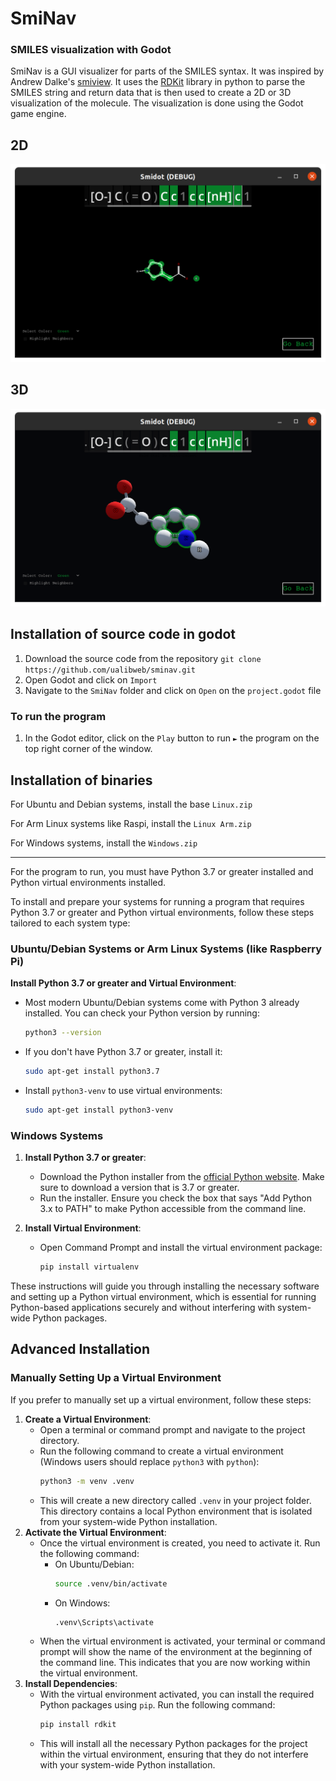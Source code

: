 # SmiNav
### SMILES visualization with Godot

SmiNav is a GUI visualizer for parts of the SMILES syntax. It was inspired by Andrew Dalke's [smiview](https://hg.sr.ht/~dalke/smiview). It uses the [RDKit](https://www.rdkit.org/) library in python to parse the SMILES string and return data that is then used to create a 2D or 3D visualization of the molecule. The visualization is done using the Godot game engine.

## 2D

![](Images/2d_highlight.png)

## 3D

![](Images/3d_highlight.png)

## Installation of source code in godot

1. Download the source code from the repository
`git clone https://github.com/ualibweb/sminav.git`
2. Open Godot and click on `Import`
3. Navigate to the `SmiNav` folder and click on `Open` on the `project.godot` file

### To run the program

1. In the Godot editor, click on the `Play` button to run `►` the program on the top right corner of the window. 

## Installation of binaries

For Ubuntu and Debian systems, install the base `Linux.zip`

For Arm Linux systems like Raspi, install the `Linux Arm.zip`

For Windows systems, install the `Windows.zip`

---

For the program to run, you must have Python 3.7 or greater installed and Python virtual environments installed.

To install and prepare your systems for running a program that requires Python 3.7 or greater and Python virtual environments, follow these steps tailored to each system type:

### Ubuntu/Debian Systems or Arm Linux Systems (like Raspberry Pi)

**Install Python 3.7 or greater and Virtual Environment**:
   - Most modern Ubuntu/Debian systems come with Python 3 already installed. You can check your Python version by running:
     ```bash
     python3 --version
     ```
   - If you don't have Python 3.7 or greater, install it:
     ```bash
     sudo apt-get install python3.7
     ```
   - Install `python3-venv` to use virtual environments:
     ```bash
     sudo apt-get install python3-venv
     ```

### Windows Systems

1. **Install Python 3.7 or greater**:
   - Download the Python installer from the [official Python website](https://www.python.org/downloads/). Make sure to download a version that is 3.7 or greater.
   - Run the installer. Ensure you check the box that says "Add Python 3.x to PATH" to make Python accessible from the command line.

2. **Install Virtual Environment**:
   - Open Command Prompt and install the virtual environment package:
     ```cmd
     pip install virtualenv
     ```

These instructions will guide you through installing the necessary software and setting up a Python virtual environment, which is essential for running Python-based applications securely and without interfering with system-wide Python packages.

## Advanced Installation

### Manually Setting Up a Virtual Environment

If you prefer to manually set up a virtual environment, follow these steps:

1. **Create a Virtual Environment**:
   - Open a terminal or command prompt and navigate to the project directory.
   - Run the following command to create a virtual environment (Windows users should replace `python3` with `python`):
     ```bash
     python3 -m venv .venv
     ```
   - This will create a new directory called `.venv` in your project folder. This directory contains a local Python environment that is isolated from your system-wide Python installation.
2. **Activate the Virtual Environment**:
   - Once the virtual environment is created, you need to activate it. Run the following command:
     - On Ubuntu/Debian:
       ```bash
       source .venv/bin/activate
       ```
     - On Windows:
       ```cmd
       .venv\Scripts\activate
       ```
   - When the virtual environment is activated, your terminal or command prompt will show the name of the environment at the beginning of the command line. This indicates that you are now working within the virtual environment.
3. **Install Dependencies**:
    - With the virtual environment activated, you can install the required Python packages using `pip`. Run the following command:
      ```bash
      pip install rdkit
      ```
    - This will install all the necessary Python packages for the project within the virtual environment, ensuring that they do not interfere with your system-wide Python installation.

